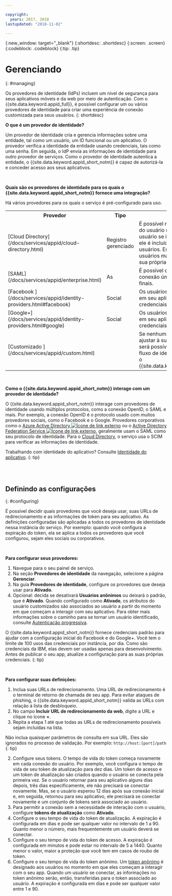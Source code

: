 ```yaml
---

copyright:
  years: 2017, 2018
lastupdated: "2018-11-02"

---
```


{:new_window: target="_blank"}
{:shortdesc: .shortdesc}
{:screen: .screen}
{:codeblock: .codeblock}
{:tip: .tip}


# Gerenciando
{: #managing}

Os provedores de identidade (IdPs) incluem um nível de segurança para seus aplicativos móveis e da web por meio de
autenticação. Com o {{site.data.keyword.appid_full}}, é possível configurar um ou vários provedores de
identidade para criar uma experiência de conexão customizada para seus usuários.
{: shortdesc}


**O que é um provedor de identidade?**

Um provedor de identidade cria e gerencia informações sobre uma entidade, tal como um usuário, um ID funcional ou um
aplicativo. O provedor verifica a identidade da entidade usando credenciais, tais como uma senha. Em seguida, o IdP
envia as informações de identidade para outro provedor de serviços. Como o provedor de identidade autentica a entidade,
o {{site.data.keyword.appid_short_notm}} é capaz de autorizá-la e conceder acesso aos seus aplicativos.

</br>

**Quais são os provedores de identidade para os quais o {{site.data.keyword.appid_short_notm}} fornece uma integração?**

Há vários provedores para os quais o serviço é pré-configurado para uso.

<table>
  <tr>
    <th>Provedor</th>
    <th>Tipo</th>
    <th>Descrição</th>
  </tr>
  <tr>
    <td>[Cloud Directory](/docs/services/appid/cloud-directory.html)</td>
    <td>Registro gerenciado</td>
    <td>É possível manter seu próprio registro do usuário na nuvem. Quando um usuário se inscreve em seu aplicativo, ele é
incluído em seu diretório de usuários. Essa opção fornece aos usuários mais liberdade para gerenciar sua própria conta
em seu aplicativo.</td>
  </tr>
  <tr>
    <td>[SAML](/docs/services/appid/enterprise.html)</td>
    <td>As</td>
    <td>É possível criar uma experiência de conexão única para seus usuários finais.</td>
  </tr>
  <tr>
    <td>[Facebook ](/docs/services/appid/identity-providers.html#facebook)</td>
    <td>Social</td>
    <td>Os usuários finais podem efetuar login em seu aplicativo usando suas credenciais do Facebook.</td>
  </tr>
  <tr>
    <td>[Google+](/docs/services/appid/identity-providers.html#google)</td>
    <td>Social</td>
    <td>Os usuários finais podem efetuar login em seu aplicativo usando suas credenciais do Google+.</td>
  </tr>
  <tr>
    <td>[Customizado ](/docs/services/appid/custom.html)</td>
    <td> </td>
    <td>Se nenhuma das opções fornecidas se ajustar à sua necessidade específica, será possível configurar seu próprio fluxo de
identidade para trabalhar com o {{site.data.keyword.appid_short_notm}}.</td>
  </tr>
  
</table>

</br>

**Como o {{site.data.keyword.appid_short_notm}} interage com um provedor de identidade?**

O {{site.data.keyword.appid_short_notm}} interage com provedores de identidade usando múltiplos protocolos,
como a conexão OpenID, o SAML e mais. Por exemplo, a conexão OpenID é o protocolo usado com muitos provedores sociais, como
o Facebook e o Google. Provedores corporativos como o <a href="https://www.ibm.com/blogs/bluemix/2018/03/setting-ibm-cloud-app-id-azure-active-directory/" target="_blank">Azure
Active Directory <img src="../../icons/launch-glyph.svg" alt="Ícone de link externo"></a> ou o <a href="https://www.ibm.com/blogs/bluemix/2018/03/setting-ibm-cloud-app-id-active-directory-federation-service/" target="_blank">Active
Directory Federation Service <img src="../../icons/launch-glyph.svg" alt="Ícone de link externo"></a>, geralmente usam
o SAML como seu protocolo de identidade. Para o [Cloud Directory](cloud-directory.html), o serviço
usa o SCIM para verificar as informações de identidade.

Trabalhando com identidade do aplicativo? Consulte [Identidade do
aplicativo](app-to-app.html).
{: tip}

</br>
</br>

## Definindo as configurações
{: #configuring}

É possível decidir quais provedores que você deseja usar, suas URLs de redirecionamento e as informações de token para seu
aplicativo. As definições configuradas são aplicadas a todos os provedores de identidade nessa instância do serviço. Por
exemplo: quando você configura a expiração do token, ela se aplica a todos os provedores que você configurou, sejam eles
sociais ou corporativos.

</br>

**Para configurar seus provedores:**

1. Navegue para o seu painel de serviço.
2. Na seção **Provedores de identidade** da navegação, selecione a página **Gerenciar**.
3. Na guia **Provedores de identidade**, configure os provedores que deseja usar para **Ativado**.
4. Opcional: decida se desativará **Usuários anônimos** ou deixará o padrão, que é
**Ativado**. Quando configurado como **Ativado**, os atributos do usuário customizados são associados ao
usuário a partir do momento em que começam a interagir com seu aplicativo. Para obter mais informações sobre o caminho para se
tornar um usuário identificado, consulte [Autenticação progressiva](progressive.html#progressive).

O {{site.data.keyword.appid_short_notm}} fornece credenciais padrão para ajudar com a configuração inicial do
Facebook e do Google+. Você tem o limite de 100 usos das
credenciais por instância, por dia. Como são credenciais da IBM, elas devem ser usadas apenas para desenvolvimento. Antes de publicar o seu app, atualize a configuração para as suas próprias credenciais.
{: tip}

</br>

**Para configurar suas definições:**

1. Inclua suas URLs de redirecionamento. Uma URL de redirecionamento é o terminal de retorno de chamada de seu app. Para
evitar ataques de phishing, o {{site.data.keyword.appid_short_notm}} valida as URLs com relação à lista de
desbloqueio.
  1. No campo **Incluir URL de redirecionamento da web**, digite a URL e clique no ícone **+**.
  2. Repita a etapa 1 até que todas as URLs de redirecionamento possíveis sejam incluídas na lista.

  Não inclua quaisquer parâmetros de consulta em sua URL. Eles são ignorados no processo de validação. Por exemplo:
`http://host:[port]/path`
  {: tip}

2. Configure seus tokens. O tempo de vida do token começa novamente em cada conexão do usuário. Por exemplo, você
configura o tempo de vida de seu token de atualização para dez dias. Um token de acesso e um token de atualização são
criados quando o usuário se conecta pela primeira vez. Se o usuário retornar para seu aplicativo alguns dias depois,
três dias especificamente, ele não precisará se conectar novamente. Mas, se o usuário esperou 12 dias após sua
conexão inicial e, em seguida, retornou para seu aplicativo, ele precisará se conectar novamente e um conjunto de tokens será
associado ao usuário.
  1. Para permitir a conexão sem a necessidade de interação com o usuário, configure **tokens de atualização** como **Ativado**.
  2. Configure o seu tempo de vida do token de atualização. A expiração é configurada em dias e pode ser qualquer valor no intervalo de 1 a 90. Quanto menor o número, mais frequentemente um usuário deverá se conectar.
  3. Configure o seu tempo de vida do token de acesso. A expiração é configurada em minutos e pode estar no intervalo de 5 a 1440. Quanto menor o valor, maior a proteção que você tem em casos de roubo de token.
  4. Configure o seu tempo de vida do token anônimo. Um [token anônimo](/docs/services/appid/progressive.html#anonymous) é designado aos usuários no momento em que eles começam a interagir com o seu app. Quando um usuário se conectar, as informações no token anônimo serão, então, transferidas para o token associado ao usuário. A expiração é configurada em dias e pode ser qualquer valor entre 1 e 90.

</br>
</br>
